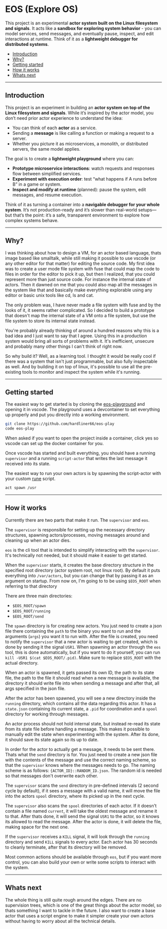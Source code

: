 # EOS (Explore OS)

This project is an experimental **actor system built on the Linux filesystem and signals**.
It acts like a **sandbox for exploring system behavior** - you can model services, send messages, and eventually pause,
inspect, and edit interactions at runtime. Think of it as a **lightweight debugger for distributed systems**.

- [Introduction](#introduction)
- [Why?](#why)
- [Getting started](#getting-started)
- [How it works](#how-it-works)
- [Whats next](#whats-next)

---

## Introduction
This project is an experiment in building an **actor system on top of the Linux filesystem and signals**.
While it’s inspired by the actor model, you don’t need prior actor experience to understand the idea:

- You can think of each **actor** as a service.
- Sending a **message** is like calling a function or making a request to a server.
- Whether you picture it as microservices, a monolith, or distributed servers, the same model applies.

The goal is to create a **lightweight playground** where you can:

- **Prototype microservice interactions**: watch requests and responses flow between simplified services.
- **Experiment with execution order**: test “what happens if A runs before B” in a game or system.
- **Inspect and modify at runtime** (planned): pause the system, edit messages, and resume execution.

Think of it as turning a container into a **navigable debugger for your whole system**.
It’s not production-ready and it’s slower than real-world setups—but that’s the point: it’s a safe,
transparent environment to explore how complex systems behave.

---

## Why?
I was thinking about how to design a VM, for an actor based language, thats image based like smalltalk,
while still making it possible to use vscode (or any other editor for that matter) for editing the source code.
My first idea was to create a user mode file system with fuse that could map the code to files
in order for the editor to pick it up, but then I realized, that you could represent more than just source code.
For instance the internal state of actors. Then it dawned on me that you could also map all the messages in the
system like that and basically make everything explorable using any editor or basic unix tools like cd, ls and cat.

The only problem was, I have never made a file system with fuse and by the looks of it, it seems rather complicated.
So I decided to build a prototype that doesn't map the internal state of a VM onto a file system, but use the
file system to store its internal state instead.

You're probably already thinking of around a hundred reasons why this is a bad idea and I just want to say
that I agree. Using this in a production system would bring all sorts of problems with it.
It's inefficient, unsecure and probably many other things I can't think of right now.

So why build it? Well, as a learning tool. I thought it would be really cool if there was a system that isn't just
programmable, but also fully inspectable as well. And by building it on top of linux, it's possible to
use all the pre-existing tools to monitor and inspect the system while it's running.

---

## Getting started
The easiest way to get started is by cloning the [eos-playground](https://github.com/hardliner66/eos-play)
and opening it in vscode. The playground uses a devcontainer to set everything up properly and put you
directly into a working environment.
```sh
git clone https://github.com/hardliner66/eos-play
code eos-play
```

When asked if you want to open the project inside a container, click yes so vscode can set up the docker
container for you.

Once vscode has started and built everything, you should have a running `supervisor` and
a running `script-actor` that writes the last message it received into its state.

The easiest way to run your own actors is by spawning the script-actor with your custom [rune](https://rune-rs.github.io/) script.
```sh
act spawn /usr
```

---

## How it works
Currently there are two parts that make it run. The `supervisor` and `eos`.

The `supervisor` is responsible for setting up the necessary directory structures, spawning actors/processes,
moving messages around and cleaning up when an actor dies.

`eos` is the cli tool that is intended to simplify interacting with the `supervisor`.
It's technically not needed, but it should make it easier to get started.

When the `supervisor` starts, it creates the base directory structure in the specified root directory (actor system root, not linux root).
By default it puts everything into `/var/actors`, but you can change that by passing it as an argument on startup.
From now on, I'm going to to be using `$EOS_ROOT` when referring to that directory

There are three main directories:
- `$EOS_ROOT/spawn`
- `$EOS_ROOT/running`
- `$EOS_ROOT/send`

The `spawn` directory is for creating new actors. You just need to create a json file there containing the `path` to
the binary you want to run and the arguments (`args`) you want it to run with. After the file is created,
you need to notify the `supervisor` that a new actor is waiting to get created, which is done by sending it
the signal `USR1`. When spawning an actor through the `eos` tool, this is done automatically, but if you want
to do it yourself, you can run `kill -USR1 $(cat $EOS_ROOT/.pid)`. Make sure to replace `$EOS_ROOT` with the actual directory.

When an actor is spawned, it gets passed its own ID, the path to its state file,
the path to the file it should read when a new message is available,
the directory it should write file into when sending a message and after that, all args specified in the json file.

After the actor has been spawned, you will see a new directory inside the `running` directory,
which contains all the data regarding this actor. It has a `state.json` containing its current state,
a `.pid` for coordination and a `spool` directory for working through messages.

An actor process should not hold internal state, but instead re-read its state from its state file before
handling a message. This makes it possible to manually edit the state when experimenting with the system.
After its done, it should save its state again so its up to date.

In order for the actor to actually get a message, it needs to be sent there. Thats what the `send` directory
is for. You just need to create a new json file with the contents of the message and use the correct naming scheme,
so that the `supervisor` knows where the messages needs to go. The naming scheme is as follows: `{ACTOR_ID}::RANDOM_ID.json`.
The random id is needed so that messages don't overwrite each other.

The `supervisor` scans the `send` directory in pre-defined intervals (2 second cycle by default),
if it sees a message with a valid name,
it will move the file into the actors `spool` directory, where its picked up in the next cycle.

The `supervisor` also scans the `spool` directories of each actor. If it doesn't contain a file named `current`,
it will take the oldest message and rename it to that. After thats done, it will send the signal `USR1` to
the actor, so it knows its allowed to read the message. After the actor is done, it will delete the file,
making space for the next one.

If the `supervisor` receives a `KILL` signal, it will look through the `running` directory
and send `KILL` signals to every actor. Each actor has 30 seconds to cleanly terminate, after that its
directory will be removed.

Most common actions should be available through `eos`, but if you want more control,
you can also build your own or write some scripts to interact with the system.

---

## Whats next
The whole thing is still quite rough around the edges. There are no supervision trees, which is
one of the great things about the actor model, so thats something I want to tackle in the future.
I also want to create a base actor that uses a script engine to make it simpler create your own
actors without having to worry about all the technical details.
